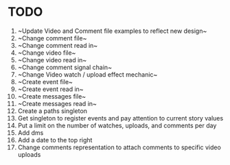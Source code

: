 # TODO

1. ~Update Video and Comment file examples to reflect new design~
2. ~Change comment file~
3. ~Change comment read in~
4. ~Change video file~
5. ~Change video read in~
6. ~Change comment signal chain~
7. ~Change Video watch / upload effect mechanic~
8. ~Create event file~
9. ~Create event read in~
10. ~Create messages file~
11. ~Create messages read in~
12. Create a paths singleton
13. Get singleton to register events and pay attention to current story values
14. Put a limit on the number of watches, uploads, and comments per day
15. Add dms
16. Add a date to the top right
17. Change comments representation to attach comments to specific video uploads